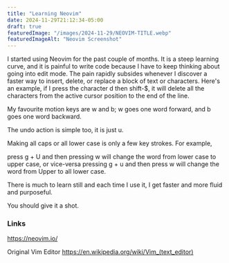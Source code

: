 ```yaml
---
title: "Learning Neovim"
date: 2024-11-29T21:12:34-05:00
draft: true
featuredImage: "/images/2024-11-29/NEOVIM-TITLE.webp"
featuredImageAlt: "Neovim Screenshot"
---
```



I started using Neovim for the past couple of months. It is a steep learning curve, and
it is painful to write code because I have to keep thinking about going into edit mode.
The pain rapidly subsides whenever I discover a faster way to insert, delete, or replace 
a block of text or characters. Here's an example, if I press the character d then shift-$, it will delete all the 
characters from the active cursor position to the end of the line. 

My favourite motion keys are w and b; w goes one word forward, and b goes one word backward. 

The undo action is simple too, it is just u.

Making all caps or all lower case is only a few key strokes. For example,

press g + U and then pressing w will change the word from lower case to upper case, or vice-versa
pressing g + u and then press w will change the word from Upper to all lower case. 

There is much to learn still and each time I use it, I get faster and more fluid and purposeful. 

You should give it a shot.

### Links
https://neovim.io/

Original Vim Editor
https://en.wikipedia.org/wiki/Vim_(text_editor)


